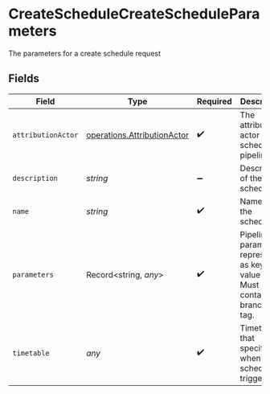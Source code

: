 # CreateScheduleCreateScheduleParameters

The parameters for a create schedule request


## Fields

| Field                                                                             | Type                                                                              | Required                                                                          | Description                                                                       | Example                                                                           |
| --------------------------------------------------------------------------------- | --------------------------------------------------------------------------------- | --------------------------------------------------------------------------------- | --------------------------------------------------------------------------------- | --------------------------------------------------------------------------------- |
| `attributionActor`                                                                | [operations.AttributionActor](../../../sdk/models/operations/attributionactor.md) | :heavy_check_mark:                                                                | The attribution-actor of the scheduled pipeline.                                  | current                                                                           |
| `description`                                                                     | *string*                                                                          | :heavy_minus_sign:                                                                | Description of the schedule.                                                      |                                                                                   |
| `name`                                                                            | *string*                                                                          | :heavy_check_mark:                                                                | Name of the schedule.                                                             |                                                                                   |
| `parameters`                                                                      | Record<string, *any*>                                                             | :heavy_check_mark:                                                                | Pipeline parameters represented as key-value pairs. Must contain branch or tag.   | {<br/>"deploy_prod": true,<br/>"branch": "feature/design-new-api"<br/>}           |
| `timetable`                                                                       | *any*                                                                             | :heavy_check_mark:                                                                | Timetable that specifies when a schedule triggers.                                |                                                                                   |